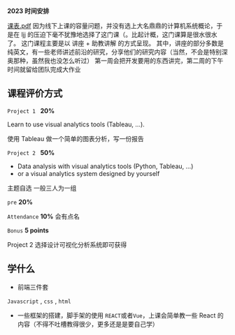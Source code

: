 **2023 时间安排**

[课表.pdf](https://www.yuque.com/attachments/yuque/0/2023/pdf/36192378/1697109682606-744b8734-8119-4546-ae58-7f7df3cb9bb1.pdf)
因为线下上课的容量问题，并没有选上大名鼎鼎的计算机系统概论，于是在 ljj 的压迫下毫不犹豫地选择了这门课（。比起计概，这门课算是很水很水了。
这门课程主要是以 讲座 + 助教讲解 的方式呈现。
其中，讲座的部分多数是纯英文，有一些老师讲述前沿的研究，分享他们的研究内容（当然，不会是特别深奥那种，虽然我也没怎么听过）
第一周会把开发要用的东西讲完，第二周的下午时间就留给团队完成大作业

## 课程评价方式

`Project 1 `   **20%**

Learn to use visual analytics tools 
(Tableau, …).

使用 Tableau 做一个简单的图表分析，写一份报告

`Project 2 `   **50%**

- Data analysis with visual analytics tools (Python, Tableau, …)
- or a visual analytics system designed by yourself

主题自选  一般三人为一组

`pre`   **20%**

`Attendance`   **10%** 会有点名

`Bonus`   **5 points**

Project 2 选择设计可视化分析系统即可获得

## 学什么

- 前端三件套

`Javascript` , `css` , `html`

- 一些框架的搭建，脚手架的使用
`REACT`或者`Vue`，上课会简单教一些 React 的内容（不得不吐槽教得很少，更多还是是要自己学）
